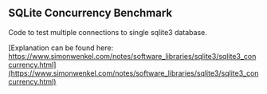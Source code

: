 ## SQLite Concurrency Benchmark

Code to test multiple connections to single sqlite3 database.


[Explanation can be found here:  https://www.simonwenkel.com/notes/software_libraries/sqlite3/sqlite3_concurrency.html](https://www.simonwenkel.com/notes/software_libraries/sqlite3/sqlite3_concurrency.html)